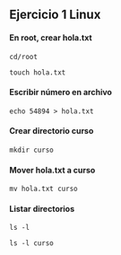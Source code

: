 ## Ejercicio 1 Linux

#### En root, crear hola.txt

`cd/root`

`touch hola.txt`

#### Escribir número en archivo

`echo 54894 > hola.txt`

#### Crear directorio curso

`mkdir curso`

#### Mover hola.txt a curso

`mv hola.txt curso`

#### Listar directorios

`ls -l`

`ls -l curso`